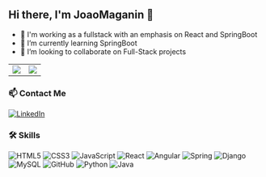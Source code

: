 ## Hi there, I'm JoaoMaganin 👋

- 🔭 I'm working as a fullstack with an emphasis on React and SpringBoot
- 🌱 I’m currently learning SpringBoot
- 👯 I’m looking to collaborate on Full-Stack projects

<table>
  <tr style="border: none;">
    <td style="border: none;">
      <picture>
        <source
          srcset="https://github-readme-stats.vercel.app/api?username=JoaoMaganin&show_icons=true&theme=dark&title_color=39FF14&icon_color=39FF14"
          media="(prefers-color-scheme: dark)"
        />
        <source
          srcset="https://github-readme-stats.vercel.app/api?username=JoaoMaganin&show_icons=true&title_color=000080&icon_color=000080"
          media="(prefers-color-scheme: light), (prefers-color-scheme: no-preference)"
        />
        <img src="https://github-readme-stats.vercel.app/api?username=JoaoMaganin&show_icons=true&title_color=39FF14&icon_color=39FF14" />
      </picture>
    </td>
    <td style="border: none;">
      <picture>
        <source
          srcset="https://github-readme-stats.vercel.app/api/top-langs/?username=JoaoMaganin&hide=css,html&layout=compact&theme=dark&title_color=39FF14"
          media="(prefers-color-scheme: dark)"
        />
        <source
          srcset="https://github-readme-stats.vercel.app/api/top-langs/?username=JoaoMaganin&hide=css,html&layout=compact&title_color=000080"
          media="(prefers-color-scheme: light), (prefers-color-scheme: no-preference)"
        />
        <img src="https://github-readme-stats.vercel.app/api/top-langs/?username=JoaoMaganin&hide=css,html&layout=compact&title_color=000080" />
      </picture>
    </td>
  </tr>
</table>

### 📫 Contact Me

[![LinkedIn](https://img.shields.io/badge/-LinkedIn-0077B5?style=flat&logo=LinkedIn&logoColor=white)](https://www.linkedin.com/in/joaomontemor/)

### 🛠️ Skills

![HTML5](https://img.shields.io/badge/-HTML5-E34F26?style=flat&logo=html5&logoColor=white)
![CSS3](https://img.shields.io/badge/-CSS3-1572B6?style=flat&logo=css3&logoColor=white)
![JavaScript](https://img.shields.io/badge/-JavaScript-F7DF1E?style=flat&logo=javascript&logoColor=black)
![React](https://img.shields.io/badge/-React-61DAFB?style=flat&logo=react&logoColor=black)
![Angular](https://img.shields.io/badge/angular-%23DD0031.svg?style=for-the-badge&logo=angular&logoColor=white)
![Spring](https://img.shields.io/badge/spring-%236DB33F.svg?style=for-the-badge&logo=spring&logoColor=white)
![Django](https://img.shields.io/badge/django-%23092E20.svg?style=for-the-badge&logo=django&logoColor=white)
![MySQL](https://img.shields.io/badge/-MySQL-4479A1?style=flat&logo=mysql&logoColor=white)
![GitHub](https://img.shields.io/badge/-GitHub-181717?style=flat&logo=github&logoColor=white)
![Python](https://img.shields.io/badge/python-3670A0?style=for-the-badge&logo=python&logoColor=ffdd54)
![Java](https://img.shields.io/badge/java-%23ED8B00.svg?style=for-the-badge&logo=openjdk&logoColor=white)
